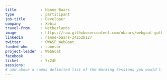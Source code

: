 ```yaml
---
title           : Nanne Baars
type            : participant
job-title       : Developer
company         : Xebia
travel-from     : Netherlands
image           : https://raw.githubusercontent.com/nbaars/webgoat-gothenburg/master/nanne-baars.png
linkedin        : nanne-baars-34252b127
twitter         : OWASP_WebGoat
funded-who      : sponsor
project-leader  : WebGoat
facebook        :
ticket          : 5x24h
sessions:
# add above a comma delimited list of the Working Sessions you would like to attend (use the session's title)
---
```

